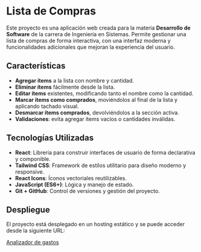 # Lista de Compras

Este proyecto es una aplicación web creada para la materia **Desarrollo de Software** de la carrera de Ingeniería en Sistemas. Permite gestionar una lista de compras de forma interactiva, con una interfaz moderna y funcionalidades adicionales que mejoran la experiencia del usuario.

## Características

- **Agregar ítems** a la lista con nombre y cantidad.
- **Eliminar ítems** fácilmente desde la lista.
- **Editar ítems** existentes, modificando tanto el nombre como la cantidad.
- **Marcar ítems como comprados**, moviéndolos al final de la lista y aplicando tachado visual.
- **Desmarcar ítems comprados**, devolviéndolos a la sección activa.
- **Validaciones**: evita agregar ítems vacíos o cantidades inválidas.

## Tecnologías Utilizadas

- **React**: Librería para construir interfaces de usuario de forma declarativa y componible.
- **Tailwind CSS**: Framework de estilos utilitario para diseño moderno y responsive.
- **React Icons**: Íconos vectoriales reutilizables.
- **JavaScript (ES6+)**: Lógica y manejo de estado.
- **Git + GitHub**: Control de versiones y gestión del proyecto.

## Despliegue

El proyecto está desplegado en un hosting estático y se puede acceder desde la siguiente URL:

[Analizador de gastos](https://analizador-gastos-five.vercel.app/)
